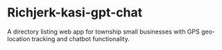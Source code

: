 # Richjerk-kasi-gpt-chat
A directory listing web app for township small businesses with GPS geo-location tracking and chatbot functionality.
